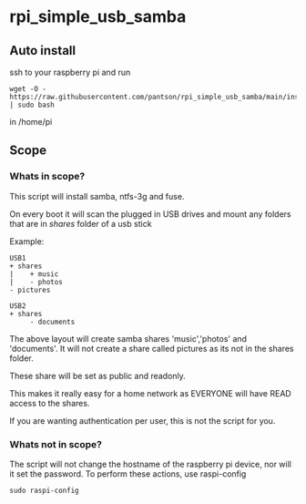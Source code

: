# rpi_simple_usb_samba

## Auto install

ssh to your raspberry pi and run
```
wget -O - https://raw.githubusercontent.com/pantson/rpi_simple_usb_samba/main/install.sh | sudo bash
```
in /home/pi

## Scope

### Whats in scope?

This script will install samba, ntfs-3g and fuse. 

On every boot it will scan the plugged in USB drives and mount any folders that are in *shares* folder of a usb stick

Example:
```
USB1
+ shares
|    + music
|    - photos
- pictures

USB2
+ shares
     - documents
```
The above layout will create samba shares 'music','photos' and 'documents'. It will not create a share called pictures as its not in the shares folder.

These share will be set as public and readonly.

This makes it really easy for a home network as EVERYONE will have READ access to the shares.

If you are wanting authentication per user, this is not the script for you.

### Whats not in scope?

The script will not change the hostname of the raspberry pi device, nor will it set the password. To perform these actions, use raspi-config
```
sudo raspi-config
```
